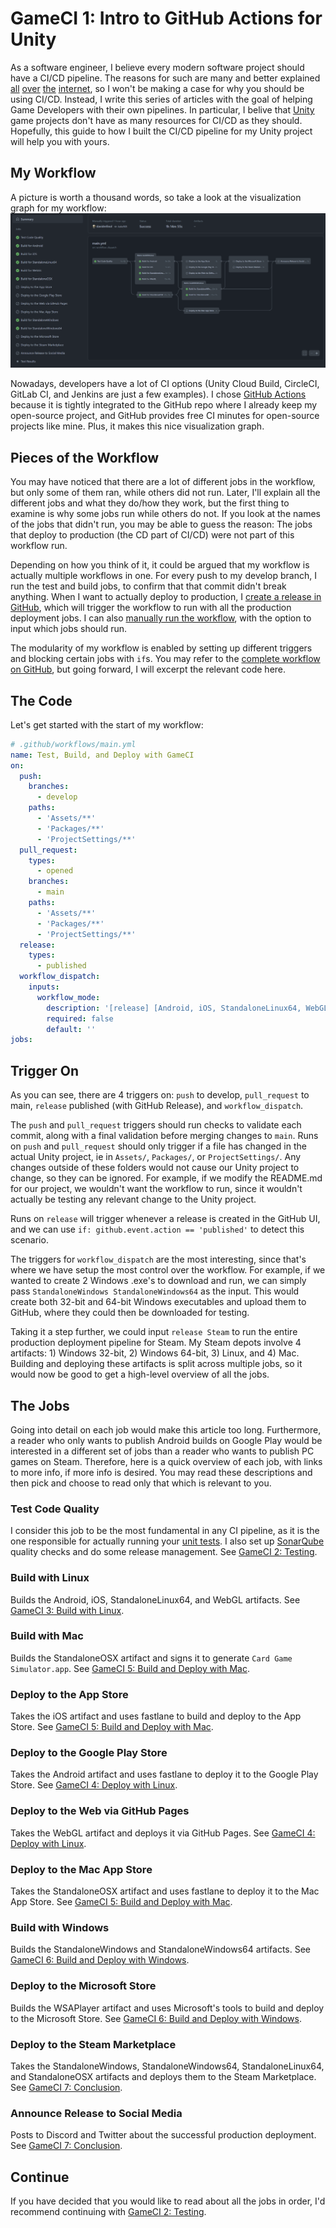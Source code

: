 # GameCI 1: Intro to GitHub Actions for Unity

As a software engineer, I believe every modern software project should have a CI/CD pipeline.
The reasons for such are many and better explained [all](https://www.synopsys.com/glossary/what-is-cicd.html)
 [over](https://www.redhat.com/en/topics/devops/what-is-ci-cd) [the](https://www.infoworld.com/article/3271126/what-is-cicd-continuous-integration-and-continuous-delivery-explained.html)
 [internet](https://en.wikipedia.org/wiki/CI/CD), so I won't be making a case for why you should be using CI/CD.
Instead, I write this series of articles with the goal of helping Game Developers with their own pipelines.
In particular, I belive that [Unity](https://unity.com/) game projects don't have as many resources for CI/CD as they should.
Hopefully, this guide to how I built the CI/CD pipeline for my Unity project will help you with yours.

## My Workflow
A picture is worth a thousand words, so take a look at the visualization graph for my workflow:
![Test, Build, and Deploy with GameCI](assets/img/cgs-workflow.png)

Nowadays, developers have a lot of CI options (Unity Cloud Build, CircleCI, GitLab CI, and Jenkins are just a few examples).
I chose [GitHub Actions](https://github.com/features/actions) because it is tightly integrated to the GitHub repo where I already keep my open-source project,
 and GitHub provides free CI minutes for open-source projects like mine.
Plus, it makes this nice visualization graph.

## Pieces of the Workflow
You may have noticed that there are a lot of different jobs in the workflow, but only some of them ran, while others did not run.
Later, I'll explain all the different jobs and what they do/how they work, but the first thing to examine is why some jobs run while others do not.
If you look at the names of the jobs that didn't run, you may be able to guess the reason: The jobs that deploy to production (the CD part of CI/CD) were not part of this workflow run.

Depending on how you think of it, it could be argued that my workflow is actually multiple workflows in one.
For every push to my develop branch, I run the test and build jobs, to confirm that that commit didn't break anything.
When I want to actually deploy to production, I [create a release in GitHub](https://docs.github.com/en/repositories/releasing-projects-on-github/managing-releases-in-a-repository#creating-a-release), which will trigger the workflow to run with all the production deployment jobs.
I can also [manually run the workflow](https://docs.github.com/en/actions/managing-workflow-runs/manually-running-a-workflow), with the option to input which jobs should run.

The modularity of my workflow is enabled by setting up different triggers and blocking certain jobs with `if`s.
You may refer to the [complete workflow on GitHub](https://github.com/finol-digital/Card-Game-Simulator/blob/develop/.github/workflows/main.yml), but going forward, I will excerpt the relevant code here.

## The Code
Let's get started with the start of my workflow:
```yml
# .github/workflows/main.yml
name: Test, Build, and Deploy with GameCI
on:
  push:
    branches:
      - develop
    paths:
      - 'Assets/**'
      - 'Packages/**'
      - 'ProjectSettings/**'
  pull_request:
    types:
      - opened
    branches:
      - main
    paths:
      - 'Assets/**'
      - 'Packages/**'
      - 'ProjectSettings/**'
  release:
    types:
      - published
  workflow_dispatch:
    inputs:
      workflow_mode:
        description: '[release] [Android, iOS, StandaloneLinux64, WebGL, StandaloneWindows, StandaloneWindows64, WSAPlayer, StandaloneOSX, Steam]'
        required: false
        default: ''
jobs:
```

## Trigger On
As you can see, there are 4 triggers on: `push` to develop, `pull_request` to main, `release` published (with GitHub Release), and `workflow_dispatch`.

The `push` and `pull_request` triggers should run checks to validate each commit, along with a final validation before merging changes to `main`.
Runs on `push` and `pull_request` should only trigger if a file has changed in the actual Unity project, ie in `Assets/`, `Packages/`, or `ProjectSettings/`.
Any changes outside of these folders would not cause our Unity project to change, so they can be ignored.
For example, if we modify the README.md for our project, we wouldn't want the workflow to run, since it wouldn't actually be testing any relevant change to the Unity project.

Runs on `release` will trigger whenever a release is created in the GitHub UI, and we can use `if: github.event.action == 'published'` to detect this scenario.

The triggers for `workflow_dispatch` are the most interesting, since that's where we have setup the most control over the workflow.
For example, if we wanted to create 2 Windows .exe's to download and run, we can simply pass `StandaloneWindows StandaloneWindows64` as the input.
This would create both 32-bit and 64-bit Windows executables and upload them to GitHub, where they could then be downloaded for testing.

Taking it a step further, we could input `release Steam` to run the entire production deployment pipeline for Steam.
My Steam depots involve 4 artifacts: 1) Windows 32-bit, 2) Windows 64-bit, 3) Linux, and 4) Mac.
Building and deploying these artifacts is split across multiple jobs, so it would now be good to get a high-level overview of all the jobs.

## The Jobs
Going into detail on each job would make this article too long.
Furthermore, a reader who only wants to publish Android builds on Google Play would be interested in a different set of jobs than a reader who wants to publish PC games on Steam.
Therefore, here is a quick overview of each job, with links to more info, if more info is desired.
You may read these descriptions and then pick and choose to read only that which is relevant to you.

### Test Code Quality
I consider this job to be the most fundamental in any CI pipeline, as it is the one responsible for actually running your [unit tests](https://docs.unity3d.com/Manual/testing-editortestsrunner.html).
I also set up [SonarQube](https://www.sonarqube.org/) quality checks and do some release management.
See [GameCI 2: Testing](gameci-2_testing.html).

### Build with Linux
Builds the Android, iOS, StandaloneLinux64, and WebGL artifacts.
See [GameCI 3: Build with Linux](gameci-3_linuxbuild.html).

### Build with Mac
Builds the StandaloneOSX artifact and signs it to generate `Card Game Simulator.app`.
See [GameCI 5: Build and Deploy with Mac](gameci-5_mac.html).

### Deploy to the App Store
Takes the iOS artifact and uses fastlane to build and deploy to the App Store.
See [GameCI 5: Build and Deploy with Mac](gameci-5_mac.html).

### Deploy to the Google Play Store
Takes the Android artifact and uses fastlane to deploy it to the Google Play Store.
See [GameCI 4: Deploy with Linux](gameci-4_linuxdeploy.html).

### Deploy to the Web via GitHub Pages
Takes the WebGL artifact and deploys it via GitHub Pages.
See [GameCI 4: Deploy with Linux](gameci-4_linuxdeploy.html).

### Deploy to the Mac App Store
Takes the StandaloneOSX artifact and uses fastlane to deploy it to the Mac App Store.
See [GameCI 5: Build and Deploy with Mac](gameci-5_mac.html).

### Build with Windows
Builds the StandaloneWindows and StandaloneWindows64 artifacts.
See [GameCI 6: Build and Deploy with Windows](gameci-6_windows.html).

### Deploy to the Microsoft Store
Builds the WSAPlayer artifact and uses Microsoft's tools to build and deploy to the Microsoft Store.
See [GameCI 6: Build and Deploy with Windows](gameci-6_windows.html).

### Deploy to the Steam Marketplace
Takes the StandaloneWindows, StandaloneWindows64, StandaloneLinux64, and StandaloneOSX artifacts and deploys them to the Steam Marketplace.
See [GameCI 7: Conclusion](gameci-7_conclusion.html).

### Announce Release to Social Media
Posts to Discord and Twitter about the successful production deployment.
See [GameCI 7: Conclusion](gameci-7_conclusion.html).

## Continue
If you have decided that you would like to read about all the jobs in order, I'd recommend continuing with [GameCI 2: Testing](gameci-2_testing.html).
